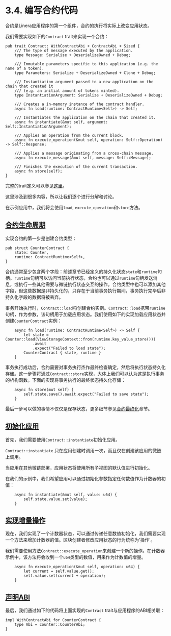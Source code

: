# 3.4. 编写合约代码

合约是Linera应用程序的第一个组件，合约的执行将实际上改变应用状态。

我们需要实现如下的`Contract` trait来实现一个合约：

```rust,ignore
pub trait Contract: WithContractAbi + ContractAbi + Sized {
    /// The type of message executed by the application.
    type Message: Serialize + DeserializeOwned + Debug;

    /// Immutable parameters specific to this application (e.g. the name of a token).
    type Parameters: Serialize + DeserializeOwned + Clone + Debug;

    /// Instantiation argument passed to a new application on the chain that created it
    /// (e.g. an initial amount of tokens minted).
    type InstantiationArgument: Serialize + DeserializeOwned + Debug;

    /// Creates a in-memory instance of the contract handler.
    async fn load(runtime: ContractRuntime<Self>) -> Self;

    /// Instantiates the application on the chain that created it.
    async fn instantiate(&mut self, argument: Self::InstantiationArgument);

    /// Applies an operation from the current block.
    async fn execute_operation(&mut self, operation: Self::Operation) -> Self::Response;

    /// Applies a message originating from a cross-chain message.
    async fn execute_message(&mut self, message: Self::Message);

    /// Finishes the execution of the current transaction.
    async fn store(self);
}
```

完整的trait定义可以参见[这里](https://github.com/linera-io/linera-protocol/blob/main/linera-sdk/src/lib.rs)。

这里涉及到很多内容，所以让我们逐个进行分解和讨论。

在示例应用中，我们将会使用`load`, `execute_operation`和`store`方法。

## [合约生命周期](https://linera-dev.respeer.ai/#/zh_CN/sdk/contract?id=the-contract-lifecycle)

实现合约的第一步是创建合约类型：

```rust,ignore
pub struct CounterContract {
    state: Counter,
    runtime: ContractRuntime<Self>,
}
```

合约通常至少包含两个字段：前述章节已经定义的持久化状态`state`和`runtime`句柄。`runtime`句柄可以访问当前执行状态，合约也可以通过`runtime`句柄发送消息，或执行一些其他需要与微链执行状态交互的操作。合约类型中也可以添加其他字段，但这些数据是非持久化的，只存在于当前事务执行期间，事务执行完毕后非持久化字段的数据将被丢弃。

事务开始执行时，`Contract::load`将创建合约实例。`Contract::load`携带`runtime`句柄，作为参数，该句柄用于加载应用状态。我们使用如下的实现加载应用状态并创建`CounterContract`实例：

```rust,ignore
    async fn load(runtime: ContractRuntime<Self>) -> Self {
        let state = Counter::load(ViewStorageContext::from(runtime.key_value_store()))
            .await
            .expect("Failed to load state");
        CounterContract { state, runtime }
    }
```

事务执行成功后，合约需要对事务执行杰作最终检查确定，然后将执行状态持久化存储。这一步骤将通过`Contract::store`实现，大体上我们可以认为这是执行事务的析构函数。下面的实现将事务执行的最终状态持久化存储：

```rust,ignore
    async fn store(mut self) {
        self.state.save().await.expect("Failed to save state");
    }
```

最后一步可以做的事情不仅仅是保存状态，更多细节参见[合约最终化](../advanced_topics/contract_finalize.md)章节。

## [初始化应用](https://linera-dev.respeer.ai/#/zh_CN/sdk/contract?id=initializing-our-application)

首先，我们需要使用`Contract::instantiate`初始化应用。

`Contract::instantiate` 只在应用创建时调用一次，而且仅在创建该应用的微链上调用。

当应用在其他微链部署，应用状态将使用所有子视图的默认值进行初始化。

在我们的示例中，我们希望应用可以通过初始化参数指定任何数值作为计数器的初值：

```rust,ignore
    async fn instantiate(&mut self, value: u64) {
        self.state.value.set(value);
    }
```

## [实现增量操作](https://linera-dev.respeer.ai/#/zh_CN/sdk/contract?id=implementing-the-increment-operation)

现在，我们实现了一个计数器状态，可以通过传递任意数值初始化，我们需要实现一个方法来增加计数器的值。区块创建者修改应用状态的行为统称为'操作'。

我们需要使用方法`Contract::execute_operation`来创建一个新的操作。在计数器示例中，该方法将会收到一个`u64`类型的数值，用来作为计数值的增量。

```rust,ignore
    async fn execute_operation(&mut self, operation: u64) {
        let current = self.value.get();
        self.value.set(current + operation);
    }
```

## [声明ABI](https://linera-dev.respeer.ai/#/zh_CN/sdk/contract?id=declaring-the-abi)

最后，我们通过如下的代码将上面实现的`Contract` trait与应用程序的ABI相关联：

```rust,ignore
impl WithContractAbi for CounterContract {
    type Abi = counter::CounterAbi;
}
```
